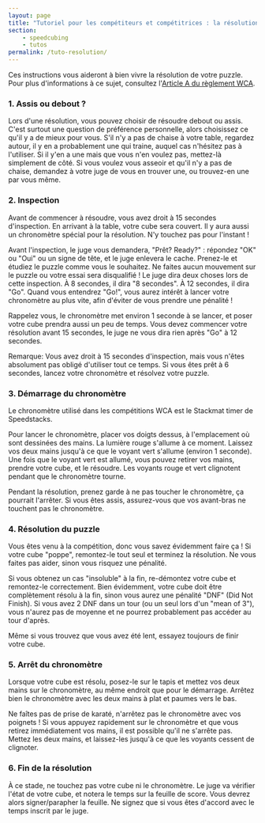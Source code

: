 ```yaml
---
layout: page
title: "Tutoriel pour les compétiteurs et compétitrices : la résolution"
section:
    - speedcubing
    - tutos
permalink: /tuto-resolution/
---
```


Ces instructions vous aideront à bien vivre la résolution de votre puzzle. Pour plus d'informations à ce sujet, consultez l'[Article A du règlement WCA](https://www.worldcubeassociation.org/regulations/#article-A-speedsolving).

### 1. Assis ou debout ?

Lors d'une résolution, vous pouvez choisir de résoudre debout ou assis. C'est surtout une question de préférence personnelle, alors choisissez ce qu'il y a de mieux pour vous. S'il n'y a pas de chaise à votre table, regardez autour, il y en a probablement une qui traine, auquel cas n'hésitez pas à l'utiliser. Si il y'en a une mais que vous n'en voulez pas, mettez-là simplement de côté. Si vous voulez vous asseoir et qu'il n'y a pas de chaise, demandez à votre juge de vous en trouver une, ou trouvez-en une par vous même.

### 2. Inspection

Avant de commencer à résoudre, vous avez droit à 15 secondes d'inspection. En arrivant à la table, votre cube sera couvert. Il y aura aussi un chronomètre spécial pour la résolution. N'y touchez pas pour l'instant !

Avant l'inspection, le juge vous demandera, "Prêt? Ready?" : répondez "OK" ou "Oui" ou un signe de tête, et le juge enlevera le cache. Prenez-le et étudiez le puzzle comme vous le souhaitez. Ne faites aucun mouvement sur le puzzle ou votre essai sera disqualifié ! Le juge dira deux choses lors de cette inspection. À 8 secondes, il dira "8 secondes". À 12 secondes, il dira "Go". Quand vous entendrez "Go!", vous aurez intérêt à lancer votre chronomètre au plus vite, afin d'éviter de vous prendre une pénalité !

Rappelez vous, le chronomètre met environ 1 seconde à se lancer, et poser votre cube prendra aussi un peu de temps. Vous devez commencer votre résolution avant 15 secondes, le juge ne vous dira rien après "Go" à 12 secondes.

Remarque: Vous avez droit à 15 secondes d'inspection, mais vous n'êtes absolument pas obligé d'utiliser tout ce temps. Si vous êtes prêt à 6 secondes, lancez votre chronomètre et résolvez votre puzzle.

### 3. Démarrage du chronomètre

Le chronomètre utilisé dans les compétitions WCA est le Stackmat timer de Speedstacks.

Pour lancer le chronomètre, placer vos doigts dessus, à l'emplacement où sont dessinées des mains. La lumière rouge s'allume à ce moment. Laissez vos deux mains jusqu'à ce que le voyant vert s'allume (environ 1 seconde). Une fois que le voyant vert est allumé, vous pouvez retirer vos mains, prendre votre cube, et le résoudre. Les voyants rouge et vert clignotent pendant que le chronomètre tourne.

Pendant la résolution, prenez garde à ne pas toucher le chronomètre, ça pourrait l'arrêter. Si vous êtes assis, assurez-vous que vos avant-bras ne touchent pas le chronomètre.

### 4. Résolution du puzzle

Vous êtes venu à la compétition, donc vous savez évidemment faire ça ! Si votre cube "poppe", remontez-le tout seul et terminez la résolution. Ne vous faites pas aider, sinon vous risquez une pénalité.

Si vous obtenez un cas "insoluble" à la fin, re-démontez votre cube et remontez-le correctement. Bien évidemment, votre cube doit être complètement résolu à la fin, sinon vous aurez une pénalité "DNF" (Did Not Finish). Si vous avez 2 DNF dans un tour (ou un seul lors d'un "mean of 3"), vous n'aurez pas de moyenne et ne pourrez probablement pas accéder au tour d'après.

Même si vous trouvez que vous avez été lent, essayez toujours de finir votre cube.

### 5. Arrêt du chronomètre

Lorsque votre cube est résolu, posez-le sur le tapis et mettez vos deux mains sur le chronomètre, au même endroit que pour le démarrage. Arrêtez bien le chronomètre avec les deux mains à plat et paumes vers le bas.

Ne faîtes pas de prise de karaté, n'arrêtez pas le chronomètre avec vos poignets ! Si vous appuyez rapidement sur le chronomètre et que vous retirez immédiatement vos mains, il est possible qu'il ne s'arrête pas. Mettez les deux mains, et laissez-les jusqu'à ce que les voyants cessent de clignoter.

### 6. Fin de la résolution

À ce stade, ne touchez pas votre cube ni le chronomètre. Le juge va vérifier l'état de votre cube, et notera le temps sur la feuille de score. Vous devrez alors signer/parapher la feuille. Ne signez que si vous êtes d'accord avec le temps inscrit par le juge.

